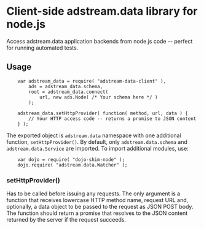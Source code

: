 # Client-side adstream.data library for node.js

Access adstream.data application backends from node.js code -- perfect for running automated tests.

## Usage

```
	var adstream_data = require( "adstream-data-client" ),
		ads = adstream_data.schema,
		root = adstream_data.connect( 
			url, new ads.Node( /* Your schema here */ )
		);

	adstream_data.setHttpProvider( function( method, url, data ) {
		// Your HTTP access code -- returns a promise to JSON content
	} ); 
```

The exported object is `adstream.data` namespace with one additional function, `setHttpProvider()`. By default, only
`adstream.data.schema` and `adstream.data.Service` are imported. To import additional modules, use:

```
	var dojo = require( "dojo-shim-node" );
	dojo.require( "adstream.data.Watcher" );
```

### setHttpProvider()

Has to be called before issuing any requests. The only argument is a function that receives lowercase HTTP method name,
request URL and, optionally, a data object to be passed to the request as JSON POST body. The function should return
a promise that resolves to the JSON content returned by the server if the request succeeds.

